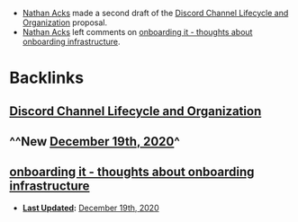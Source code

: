 - [Nathan Acks](<Nathan Acks.md>) made a second draft of the [Discord Channel Lifecycle and Organization](<Discord Channel Lifecycle and Organization.md>) proposal.
- [Nathan Acks](<Nathan Acks.md>) left comments on [onboarding it - thoughts about onboarding infrastructure](<onboarding it - thoughts about onboarding infrastructure.md>).

# Backlinks
## [Discord Channel Lifecycle and Organization](<Discord Channel Lifecycle and Organization.md>)
## ^^New [December 19th, 2020](<December 19th, 2020.md>)^

## [onboarding it - thoughts about onboarding infrastructure](<onboarding it - thoughts about onboarding infrastructure.md>)
- **[Last Updated](<Last Updated.md>):** [December 19th, 2020](<December 19th, 2020.md>)

